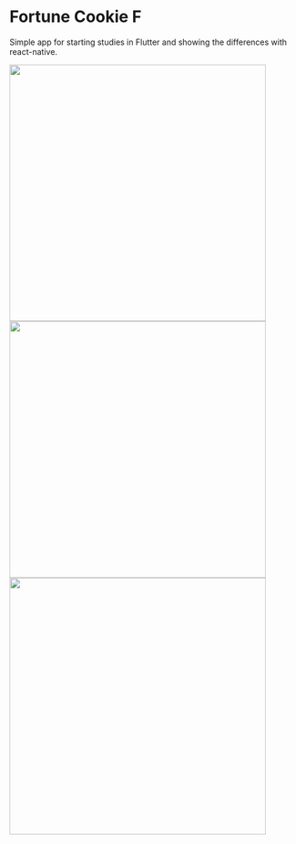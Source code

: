 # Fortune Cookie F
Simple app for starting studies in Flutter  and showing the differences with react-native.

<p float="left">
  <img src="http://kaktuscoder.com.br/img/fortune_cookie_f_1.jpeg" height="450" />
  <img src="http://kaktuscoder.com.br/img/fortune_cookie_f_2.jpeg" height="450" />
    <img src="http://kaktuscoder.com.br/img/fortune_cookie_f_3.jpeg" height="450" />
</p>